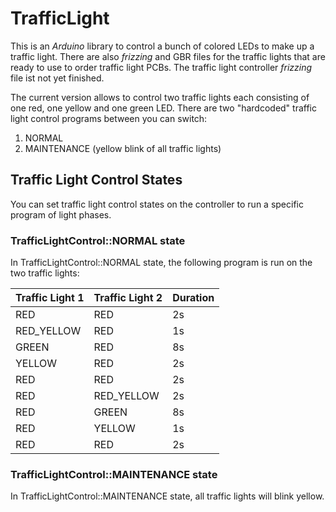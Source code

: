 # TrafficLight

This is an *Arduino* library to control a bunch of colored LEDs to make up a traffic light.
There are also *frizzing* and GBR files for the traffic lights that are ready to use to order 
traffic light PCBs. The traffic light controller *frizzing* file ist not yet finished.

The current version allows to control two traffic lights each consisting of one red,
one yellow and one green LED. There are two "hardcoded" traffic light control programs 
between you can switch:

1. NORMAL
2. MAINTENANCE (yellow blink of all traffic lights)

## Traffic Light Control States

You can set traffic light control states on the controller
to run a specific program of light phases.
### TrafficLightControl::NORMAL state

In TrafficLightControl::NORMAL state, the following program is run on the
two traffic lights:

| Traffic Light 1 | Traffic Light 2 | Duration |
|-----------------|-----------------|----------|
| RED             | RED             | 2s       |
| RED_YELLOW      | RED             | 1s       |
| GREEN           | RED             | 8s       |
| YELLOW          | RED             | 2s       |
| RED             | RED             | 2s       |
| RED             | RED_YELLOW      | 2s       |
| RED             | GREEN           | 8s       |
| RED             | YELLOW          | 1s       |
| RED             | RED             | 2s       |

### TrafficLightControl::MAINTENANCE state

In TrafficLightControl::MAINTENANCE state, all traffic lights will blink yellow.